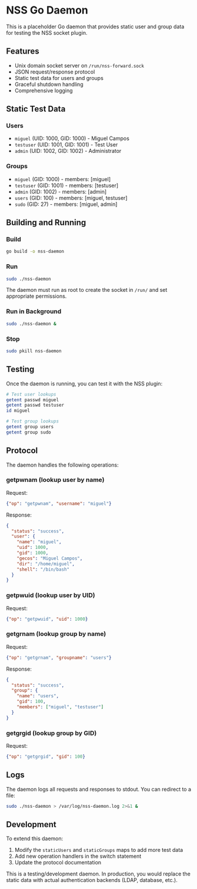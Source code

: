 # NSS Go Daemon

This is a placeholder Go daemon that provides static user and group data for testing the NSS socket plugin.

## Features

- Unix domain socket server on `/run/nss-forward.sock`
- JSON request/response protocol
- Static test data for users and groups
- Graceful shutdown handling
- Comprehensive logging

## Static Test Data

### Users
- `miguel` (UID: 1000, GID: 1000) - Miguel Campos
- `testuser` (UID: 1001, GID: 1001) - Test User
- `admin` (UID: 1002, GID: 1002) - Administrator

### Groups
- `miguel` (GID: 1000) - members: [miguel]
- `testuser` (GID: 1001) - members: [testuser]
- `admin` (GID: 1002) - members: [admin]
- `users` (GID: 100) - members: [miguel, testuser]
- `sudo` (GID: 27) - members: [miguel, admin]

## Building and Running

### Build
```bash
go build -o nss-daemon
```

### Run
```bash
sudo ./nss-daemon
```

The daemon must run as root to create the socket in `/run/` and set appropriate permissions.

### Run in Background
```bash
sudo ./nss-daemon &
```

### Stop
```bash
sudo pkill nss-daemon
```

## Testing

Once the daemon is running, you can test it with the NSS plugin:

```bash
# Test user lookups
getent passwd miguel
getent passwd testuser
id miguel

# Test group lookups
getent group users
getent group sudo
```

## Protocol

The daemon handles the following operations:

### getpwnam (lookup user by name)
Request:
```json
{"op": "getpwnam", "username": "miguel"}
```

Response:
```json
{
  "status": "success",
  "user": {
    "name": "miguel",
    "uid": 1000,
    "gid": 1000,
    "gecos": "Miguel Campos",
    "dir": "/home/miguel",
    "shell": "/bin/bash"
  }
}
```

### getpwuid (lookup user by UID)
Request:
```json
{"op": "getpwuid", "uid": 1000}
```

### getgrnam (lookup group by name)
Request:
```json
{"op": "getgrnam", "groupname": "users"}
```

Response:
```json
{
  "status": "success",
  "group": {
    "name": "users",
    "gid": 100,
    "members": ["miguel", "testuser"]
  }
}
```

### getgrgid (lookup group by GID)
Request:
```json
{"op": "getgrgid", "gid": 100}
```

## Logs

The daemon logs all requests and responses to stdout. You can redirect to a file:

```bash
sudo ./nss-daemon > /var/log/nss-daemon.log 2>&1 &
```

## Development

To extend this daemon:

1. Modify the `staticUsers` and `staticGroups` maps to add more test data
2. Add new operation handlers in the switch statement
3. Update the protocol documentation

This is a testing/development daemon. In production, you would replace the static data with actual authentication backends (LDAP, database, etc.).